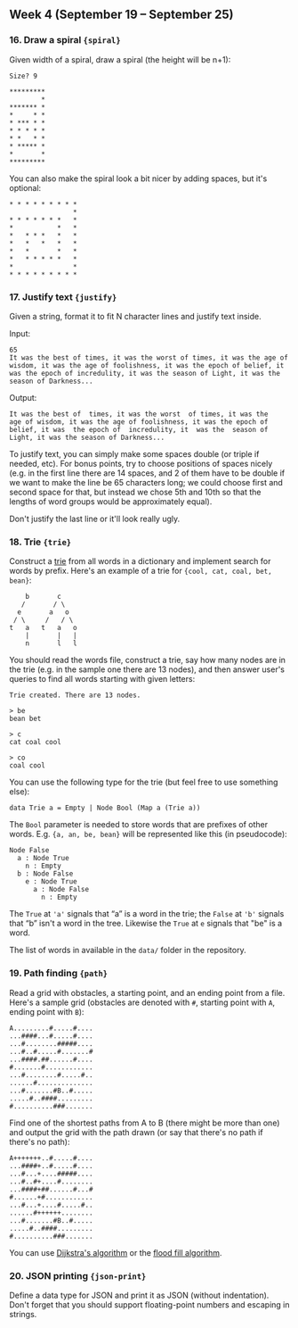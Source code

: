## Week 4 (September 19 – September 25)

### 16. Draw a spiral `{spiral}`

Given width of a spiral, draw a spiral (the height will be n+1):

```
Size? 9

*********
        *
******* *
*     * *
* *** * *
* * * * *
* *   * *
* ***** *
*       *
*********
```

You can also make the spiral look a bit nicer by adding spaces, but it's optional:

```
* * * * * * * * *
                *
* * * * * * *   *
*           *   *
*   * * *   *   *
*   *   *   *   *
*   *       *   *
*   * * * * *   *
*               *
* * * * * * * * *
```

### 17. Justify text `{justify}`

Given a string, format it to fit N character lines and justify text inside.

Input:

```
65
It was the best of times, it was the worst of times, it was the age of wisdom, it was the age of foolishness, it was the epoch of belief, it was the epoch of incredulity, it was the season of Light, it was the season of Darkness...
```

Output:

```
It was the best of  times, it was the worst  of times, it was the
age of wisdom, it was the age of foolishness, it was the epoch of
belief, it was  the epoch of  incredulity, it  was the  season of
Light, it was the season of Darkness...
```

To justify text, you can simply make some spaces double (or triple if needed, etc). For bonus points, try to choose positions of spaces nicely (e.g. in the first line there are 14 spaces, and 2 of them have to be double if we want to make the line be 65 characters long; we could choose first and second space for that, but instead we chose 5th and 10th so that the lengths of word groups would be approximately equal).

Don't justify the last line or it'll look really ugly.

### 18. Trie `{trie}`

Construct a [trie](https://en.wikipedia.org/wiki/Trie) from all words in a dictionary and implement search for words by prefix. Here's an example of a trie for `{cool, cat, coal, bet, bean}`:

```
    b       c
   /       / \
  e       a   o
 / \     /   / \
t   a   t   a   o
    |       |   |
    n       l   l
```

You should read the words file, construct a trie, say how many nodes are in the trie (e.g. in the sample one there are 13 nodes), and then answer user's queries to find all words starting with given letters:

```
Trie created. There are 13 nodes.

> be
bean bet

> c
cat coal cool

> co
coal cool
```

You can use the following type for the trie (but feel free to use something else):

```
data Trie a = Empty | Node Bool (Map a (Trie a))
```

The `Bool` parameter is needed to store words that are prefixes of other words. E.g. `{a, an, be, bean}` will be represented like this (in pseudocode):

```
Node False
  a : Node True
    n : Empty
  b : Node False
    e : Node True
      a : Node False
        n : Empty
```

The `True` at `'a'` signals that “a” is a word in the trie; the `False` at `'b'` signals that “b” isn't a word in the tree. Likewise the `True` at `e` signals that "be" is a word.

The list of words in available in the `data/` folder in the repository.

### 19. Path finding `{path}`

Read a grid with obstacles, a starting point, and an ending point from a file. Here's a sample grid (obstacles are denoted with `#`, starting point with `A`, ending point with `B`):

```
A.........#.....#....
...####...#.....#....
...#........#####....
...#..#.....#.......#
...####.##......#....
#.......#............
...#........#.....#..
......#..............
...#.......#B..#.....
.....#..####.........
#..........###.......
```

Find one of the shortest paths from A to B (there might be more than one) and output the grid with the path drawn (or say that there's no path if there's no path):

```
A+++++++..#.....#....
...####+..#.....#....
...#...+....#####....
...#..#+....#........
...####+##......#...#
#......+#............
...#...+....#.....#..
......#++++++........
...#.......#B..#.....
.....#..####.........
#..........###.......
```

You can use [Dijkstra's algorithm](https://en.wikipedia.org/wiki/Dijkstra%27s_algorithm) or the [flood fill algorithm](https://en.wikipedia.org/wiki/Flood_fill).

### 20. JSON printing `{json-print}`

Define a data type for JSON and print it as JSON (without indentation). Don't forget that you should support floating-point numbers and escaping in strings.
